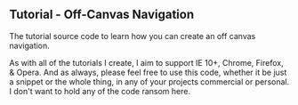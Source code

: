 <p>
    <h2>Tutorial - Off-Canvas Navigation</h2>
</p>
<p>
    The tutorial source code to learn how you can create an off canvas navigation.  
</p>
<p>
    As with all of the tutorials I create, I aim to support IE 10+, Chrome, Firefox, & Opera. And as always, please feel free to use this code, whether it be just a snippet or the whole thing, in any of your projects commercial or personal. I don't want to hold any of the code ransom here.
</p>
